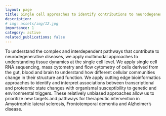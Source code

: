 ```yaml
---
layout: page
title: Single cell approaches to identify contributions to neurodegenerative disease
description:
# img: assets/img/12.jpg
importance: 1
category: active
related_publications: false
---
```


To understand the complex and interdependent pathways that contribute to neurodegenerative diseases, we apply multimodal approaches to understanding tissue dynamics at the single cell level. We apply single cell RNA sequencing, mass cytometry and flow cytometry of cells derived from the gut, blood and brain to understand how different cellular communities change in their structure and function. We apply cutting edge bioinformatics approaches to identify and interpret associations between transcriptional and proteomic state changes with organismal susceptibility to genetic and environmental triggers. These relatively unbiased approaches allow us to prioritize new targets and pathways for therapeutic intervention in Amyotrophic lateral sclerosis, Frontotemporal dementia and Alzheimer’s disease.

